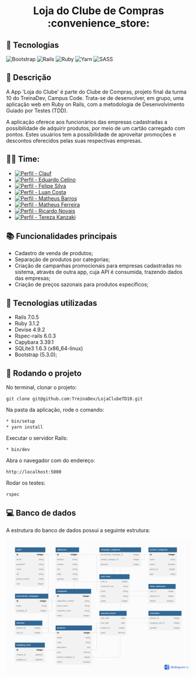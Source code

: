 <h1 align="center"> Loja do Clube de Compras :convenience_store:</h1>

## :rocket: Tecnologias
<p>

![Bootstrap](https://img.shields.io/badge/bootstrap-%238511FA.svg?style=for-the-badge&logo=bootstrap&logoColor=white)
![Rails](https://img.shields.io/badge/rails-%23CC0000.svg?style=for-the-badge&logo=ruby-on-rails&logoColor=white)
![Ruby](https://img.shields.io/badge/ruby-%23CC342D.svg?style=for-the-badge&logo=ruby&logoColor=white)
![Yarn](https://img.shields.io/badge/yarn-%232C8EBB.svg?style=for-the-badge&logo=yarn&logoColor=white)
![SASS](https://img.shields.io/badge/SASS-hotpink.svg?style=for-the-badge&logo=SASS&logoColor=white)

</p>



## :memo: Descrição
A App 'Loja do Clube' é parte do Clube de Compras, projeto final da turma 10 do TreinaDev, Campus Code. Trata-se de desenvolver, em grupo, uma aplicação web em Ruby on Rails, com a metodologia de Desenvolvimento Guiado por Testes (TDD).

A aplicação oferece aos funcionários das empresas cadastradas a possibilidade de adquirir produtos, por meio de um cartão carregado com pontos. Estes usuários tem a possibilidade de aproveitar promoções e descontos oferecidos pelas suas respectivas empresas.

## :technologist: Time:

  -  [![Perfil - Clauf](https://img.shields.io/badge/Perfil-Clauf-2ea44f)](https://github.com/ClaufSS)
  -  [![Perfil - Eduardo Celino](https://img.shields.io/badge/Perfil-Eduardo_Celino-2ea44f)](https://github.com/ehcelino)
  -  [![Perfil - Felipe Silva](https://img.shields.io/badge/Perfil-Felipe_Silva-2ea44f)](https://github.com/felipel7)
  -  [![Perfil - Luan Costa](https://img.shields.io/badge/Perfil-Luan_Costa-2ea44f)](https://github.com/tbkanzaki)
  -  [![Perfil - Matheus Barros](https://img.shields.io/badge/Perfil-Matheus_Barros-2ea44f)](https://github.com/MatheusOB21)
  -  [![Perfil - Matheus Ferreira](https://img.shields.io/badge/Perfil-Matheus_Ferreira-2ea44f)](https://github.com/MatFerreira)
  -  [![Perfil - Ricardo Novais](https://img.shields.io/badge/Perfil-Ricardo_Novais-2ea44f)](https://github.com/Ricardonovais1)
  -  [![Perfil - Tereza Kanzaki](https://img.shields.io/badge/Perfil-Tereza_Kanzaki-2ea44f)](https://github.com/tbkanzaki)

## :books: Funcionalidades principais

  - Cadastro de venda de produtos;
  - Separação de produtos por categorias;
  - Criação de campanhas promocionais para empresas cadastradas no sistema, através de outra app,
    cuja API é consumida, trazendo dados das empresas;
  - Criação de preços sazonais para produtos específicos;

## :wrench: Tecnologias utilizadas
* Rails 7.0.5
* Ruby 3.1.2
* Devise 4.9.2
* Rspec-rails 6.0.3
* Capybara 3.39.1
* SQLite3 1.6.3 (x86_64-linux)
* Bootstrap (5.3.0);

## :rocket: Rodando o projeto
No terminal, clonar o projeto:
```
git clone git@github.com:TreinaDev/LojaClubeTD10.git
```

Na pasta da aplicação, rode o comando:
```
* bin/setup
* yarn install
```

Executar o servidor Rails:
```
* bin/dev
```

Abra o navegador com do endereço:
```
http://localhost:5000
```

Rodar os testes:
```
rspec
```

## :computer: Banco de dados

A estrutura do banco de dados possui a seguinte estrutura:

![db](app/assets/images/Diagramas_Loja_do_clube.png)
